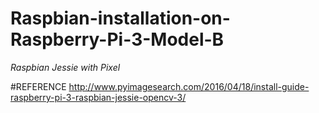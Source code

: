 # Raspbian-installation-on-Raspberry-Pi-3-Model-B
 *Raspbian Jessie with Pixel*
 
#REFERENCE
http://www.pyimagesearch.com/2016/04/18/install-guide-raspberry-pi-3-raspbian-jessie-opencv-3/

